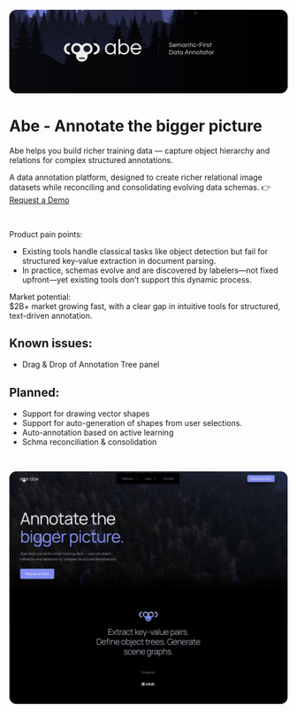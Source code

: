 ![Preview](./banner.png)

# Abe - Annotate the bigger picture
Abe helps you build richer training data — capture object hierarchy and relations for complex structured annotations.

A data annotation platform, designed to create richer relational image datasets while reconciling and consolidating evolving data schemas. 👉 [Request a Demo](https://abe-branding.vercel.app/)

<br>

Product pain points:
- Existing tools handle classical tasks like object detection but fail for structured key-value extraction in document parsing.
- In practice, schemas evolve and are discovered by labelers—not fixed upfront—yet existing tools don’t support this dynamic process.

Market potential: 
<br>
$2B+ market growing fast, with a clear gap in intuitive tools for structured, text-driven annotation.


## Known issues:
- Drag & Drop of Annotation Tree panel

## Planned:
- Support for drawing vector shapes 
- Support for auto-generation of shapes from user selections.
- Auto-annotation based on active learning
- Schma reconciliation & consolidation

<br>

![Preview](./site_preview_home.png)
